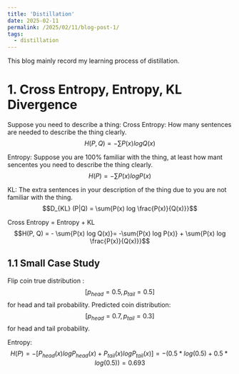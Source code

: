 ```yaml
---
title: 'Distillation'
date: 2025-02-11
permalink: /2025/02/11/blog-post-1/
tags:
  - distillation
---
```


This blog mainly record my learning process of distillation.

# 1. Cross Entropy,  Entropy,  KL Divergence 
Suppose you need to describe a thing:
Cross Entropy: How many sentences are needed to describe the thing clearly.  $$H(P, Q) = - \sum{P(x) log Q(x)}$$

Entropy: Suppose you are 100% familiar with the thing, at least how mant sencentes you need to describe the thing clearly. $$H(P) = -\sum{P(x) log P(x)}$$

KL: The extra sentences in your description of the thing due to you are not familiar with the thing.    $$D_{KL} (P|Q) = \sum{P(x) log \frac{P(x)}{Q(x)}}$$

Cross Entropy = Entropy + KL    
$$H(P, Q) = - \sum{P(x) log Q(x)}= -\sum{P(x) log P(x)} + \sum{P(x) log \frac{P(x)}{Q(x)}}$$

## 1.1 Small Case Study
Flip coin true distribution : $$[p_{head} = 0.5, p_{tail} = 0.5]$$ for head and tail probability.
Predicted coin distribution: $$[p_{head} = 0.7, p_{tail} = 0.3]$$ for head and tail probability.

Entropy:  $$H(P) = -[P_{head}(x) log P_{head}(x) + P_{tail}(x) log P_{tail}(x)] = -(0.5 * log(0.5) + 0.5 * log(0.5)) = 0.693$$

